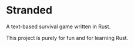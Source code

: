 # Stranded
A text-based survival game written in Rust. 

This project is purely for fun and for learning Rust. 
